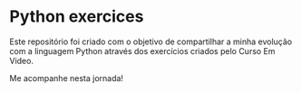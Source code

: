 # Python exercices

Este repositório foi criado com o objetivo de compartilhar a minha evolução com a linguagem Python através dos exercícios criados pelo Curso Em Video.

Me acompanhe nesta jornada!
